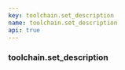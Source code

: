 ```yaml
---
key: toolchain.set_description
name: toolchain.set_description
api: true
---
```


### toolchain.set_description
